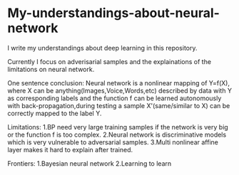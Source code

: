 # My-understandings-about-neural-network
  I write my understandings about deep learning in this repository. 
  
  Currently I focus on adverisarial samples and the explainations of the limitations on neural network.
  
  One sentence conclusion: Neural network is a nonlinear mapping of Y=f(X), where X can be anything(Images,Voice,Words,etc) described by data with Y as corresponding labels and the function f can be learned autonomously with back-propagation,during testing a sample X'(same/similar to X) can be correctly mapped to the label Y.
  
  Limitations: 
  1.BP need very large training samples if the network is very big or the function f is too complex.
  2.Neural network is discriminative models which is very vulnerable to adversarial samples.
  3.Multi nonlinear affine layer makes it hard to explain after trained. 
  
  Frontiers:
  1.Bayesian neural network
  2.Learning to learn
  
